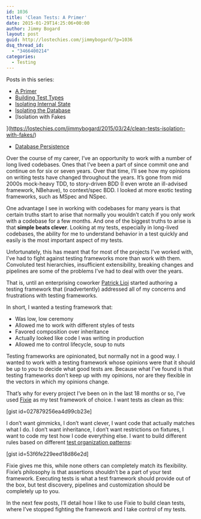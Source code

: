 ```yaml
---
id: 1036
title: 'Clean Tests: A Primer'
date: 2015-01-29T14:25:06+00:00
author: Jimmy Bogard
layout: post
guid: http://lostechies.com/jimmybogard/?p=1036
dsq_thread_id:
  - "3466400214"
categories:
  - Testing
---
```

Posts in this series:

  * [A Primer](http://lostechies.com/jimmybogard/2015/01/29/clean-tests-a-primer/ "Clean Tests: A Primer")
  * [Building Test Types](http://lostechies.com/jimmybogard/2015/02/05/clean-tests-building-test-types/ "Clean Tests: Building Test Types")
  * [Isolating Internal State](http://lostechies.com/jimmybogard/2015/02/17/clean-tests-isolating-internal-state/)
  * [Isolating the Database](http://lostechies.com/jimmybogard/2015/03/02/clean-tests-isolating-the-database/)
  * [Isolation with Fakes
  
](https://lostechies.com/jimmybogard/2015/03/24/clean-tests-isolation-with-fakes/) 
  * [Database Persistence](https://lostechies.com/jimmybogard/2015/04/07/clean-tests-database-peristence)

Over the course of my career, I’ve an opportunity to work with a number of long lived codebases. Ones that I’ve been a part of since commit one and continue on for six or seven years. Over that time, I’ll see how my opinions on writing tests have changed throughout the years. It’s gone from mid 2000s mock-heavy TDD, to story-driven BDD (I even wrote an ill-advised framework, NBehave), to context/spec BDD. I looked at more exotic testing frameworks, such as MSpec and NSpec.

One advantage I see in working with codebases for many years is that certain truths start to arise that normally you wouldn’t catch if you only work with a codebase for a few months. And one of the biggest truths to arise is that **simple beats clever**. Looking at my tests, especially in long-lived codebases, the ability for me to understand behavior in a test quickly and easily is the most important aspect of my tests.

Unfortunately, this has meant that for most of the projects I’ve worked with, I’ve had to fight against testing frameworks more than work with them. Convoluted test hierarchies, insufficient extensibility, breaking changes and pipelines are some of the problems I’ve had to deal with over the years.

That is, until an enterprising coworker [Patrick Lioi](http://lostechies.com/patricklioi/) started authoring a testing framework that (inadvertently) addressed all of my concerns and frustrations with testing frameworks.

In short, I wanted a testing framework that:

  * Was low, low ceremony
  * Allowed me to work with different styles of tests
  * Favored composition over inheritance
  * Actually looked like code I was writing in production
  * Allowed me to control lifecycle, soup to nuts

Testing frameworks are opinionated, but normally not in a good way. I wanted to work with a testing framework whose opinions were that it should be up to _you_ to decide what good tests are. Because what I’ve found is that testing frameworks don’t keep up with my opinions, nor are they flexible in the vectors in which my opinions change.

That’s why for every project I’ve been on in the last 18 months or so, I’ve used [Fixie](http://fixie.github.io) as my test framework of choice. I want tests as clean as this:

[gist id=027879256ea4d99cb23e]

I don’t want gimmicks, I don’t want clever, I want code that actually matches what I do. I don’t want inheritance, I don’t want restrictions on fixtures, I want to code my test how I code everything else. I want to build different rules based on different [test organization patterns](http://xunitpatterns.com/Test%20Organization.html):

[gist id=53f6fe229eed18d86e2d]

Fixie gives me this, while none others can completely match its flexibility. Fixie’s philosophy is that assertions shouldn’t be a part of your test framework. Executing tests is what a test framework should provide out of the box, but test discovery, pipelines and customization should be completely up to you.

In the next few posts, I’ll detail how I like to use Fixie to build clean tests, where I’ve stopped fighting the framework and I take control of my tests.